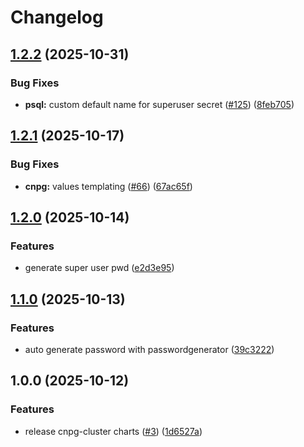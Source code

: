 # Changelog

## [1.2.2](https://github.com/dedsxc/labs/compare/cnpg-cluster-1.2.1...cnpg-cluster-1.2.2) (2025-10-31)


### Bug Fixes

* **psql:** custom default name for superuser secret ([#125](https://github.com/dedsxc/labs/issues/125)) ([8feb705](https://github.com/dedsxc/labs/commit/8feb705f54e46a464c580e2d77cddcc3b7ec8020))

## [1.2.1](https://github.com/dedsxc/labs/compare/cnpg-cluster-1.2.0...cnpg-cluster-1.2.1) (2025-10-17)


### Bug Fixes

* **cnpg:** values templating ([#66](https://github.com/dedsxc/labs/issues/66)) ([67ac65f](https://github.com/dedsxc/labs/commit/67ac65f257ed491b97dfcb3f2f6ea151a6beb187))

## [1.2.0](https://github.com/dedsxc/helm-charts/compare/cnpg-cluster-1.1.0...cnpg-cluster-1.2.0) (2025-10-14)


### Features

* generate super user pwd ([e2d3e95](https://github.com/dedsxc/helm-charts/commit/e2d3e95ac797c91fd5a9aa0c2865688b28cd8a58))

## [1.1.0](https://github.com/dedsxc/helm-charts/compare/cnpg-cluster-1.0.0...cnpg-cluster-1.1.0) (2025-10-13)


### Features

* auto generate password with passwordgenerator ([39c3222](https://github.com/dedsxc/helm-charts/commit/39c3222e9de1438985b5f0ec34b6fc938c2fbef9))

## 1.0.0 (2025-10-12)


### Features

* release cnpg-cluster charts ([#3](https://github.com/dedsxc/helm-charts/issues/3)) ([1d6527a](https://github.com/dedsxc/helm-charts/commit/1d6527a2e70f421ba3fdcc9715446055f2dc2c23))
